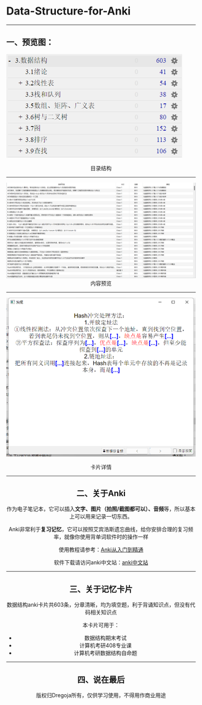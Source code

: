 # Data-Structure-for-Anki

---

## 一、预览图：

![](https://github.com/Dregoja/Data-Structure-for-Anki/blob/main/%E7%9B%AE%E5%BD%95%E7%BB%93%E6%9E%84.png?raw=true "目录结构")

<center>目录结构<center>
  
---

<img src="https://github.com/Dregoja/Data-Structure-for-Anki/blob/main/%E5%86%85%E5%AE%B9%E9%A2%84%E8%A7%88.png?raw=true"  />

<center>内容预览<center>

---

![](https://github.com/Dregoja/Data-Structure-for-Anki/blob/main/%E5%8D%A1%E7%89%87%E8%AF%A6%E6%83%85.png?raw=true)

<center>卡片详情<center>

---

## 二、关于Anki

作为电子笔记本，它可以插入**文字、图片（拍照/截图都可以）、音频**等，所以基本上可以用来记录一切东西。

Anki非常利于**复习记忆**，它可以按照艾宾浩斯遗忘曲线，给你安排合理的复习频率，就像你使用背单词软件时的操作一样

使用教程请参考：[Anki从入门到精通](https://www.bilibili.com/video/BV1xW411n7Rg?vd_source=dfd69885a0af2fe038e883afa436f81d)

软件下载请访问anki中文站：[anki中文站](http://www.ankichina.net/)

---

## 三、关于记忆卡片

数据结构anki卡片共603条，分章清晰，均为填空题，利于背诵知识点，但没有代码相关知识点

本卡片可用于：

- 数据结构期末考试
- 计算机考研408专业课
- 计算机考研数据结构自命题

---

## 四、说在最后

版权归Dregoja所有，仅供学习使用，不得用作商业用途
